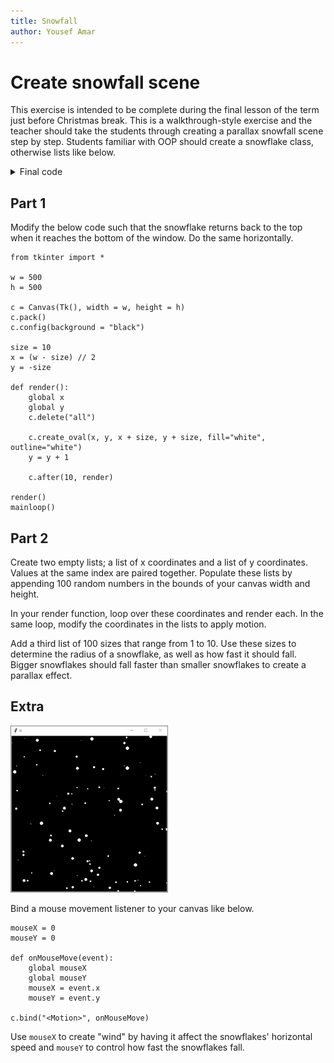 ```yaml
---
title: Snowfall
author: Yousef Amar
---
```


# Create snowfall scene

This exercise is intended to be complete during the final lesson of the term just before Christmas break. This is a walkthrough-style exercise and the teacher should take the students through creating a parallax snowfall scene step by step. Students familiar with OOP should create a snowflake class, otherwise lists like below.

<details><summary markdown="span">Final code
</summary>

```
from tkinter import *
import random

w = 500
h = 500

c = Canvas(Tk(), width = w, height = h)
c.pack()
c.config(background = "black")

xs    = []
ys    = []
sizes = []

for i in range(100):
    xs.append(random.randint(0, w))
    ys.append(random.randint(0, h))
    sizes.append(random.randint(1, 10))

mouseX = 0
mouseY = 0

def render():
    c.delete("all")
    for i in range(100):
        x = xs[i]
        y = ys[i]
        s = sizes[i]

        c.create_oval(x, y, x + s, y + s, fill="white", outline="white")

        ys[i] = ys[i] + (s / 10) * ((mouseY / h) + 1)
        xs[i] = xs[i] + ((mouseX / w) * 2) - 1
        if y > h:
            ys[i] = 0
        if x < 0:
            xs[i] = w
        elif x > w:
            xs[i] = 0
    c.after(10, render)

def onMouseMove(event):
    global mouseX
    global mouseY
    mouseX = event.x
    mouseY = event.y

c.bind("<Motion>", onMouseMove)

render()
mainloop()
```
</details>

## Part 1

Modify the below code such that the snowflake returns back to the top when it reaches the bottom of the window. Do the same horizontally.

```
from tkinter import *

w = 500
h = 500

c = Canvas(Tk(), width = w, height = h)
c.pack()
c.config(background = "black")

size = 10
x = (w - size) // 2
y = -size

def render():
    global x
    global y
    c.delete("all")

    c.create_oval(x, y, x + size, y + size, fill="white", outline="white")
    y = y + 1

    c.after(10, render)

render()
mainloop()
```

## Part 2

Create two empty lists; a list of x coordinates and a list of y coordinates. Values at the same index are paired together. Populate these lists by appending 100 random numbers in the bounds of your canvas width and height.

In your render function, loop over these coordinates and render each. In the same loop, modify the coordinates in the lists to apply motion.

Add a third list of 100 sizes that range from 1 to 10. Use these sizes to determine the radius of a snowflake, as well as how fast it should fall. Bigger snowflakes should fall faster than smaller snowflakes to create a parallax effect.

## Extra

<img src="img/snow-compressed.gif" alt="Snowfall scene demo" width="50%"/>

Bind a mouse movement listener to your canvas like below.

```
mouseX = 0
mouseY = 0

def onMouseMove(event):
    global mouseX
    global mouseY
    mouseX = event.x
    mouseY = event.y

c.bind("<Motion>", onMouseMove)
```

Use `mouseX` to create "wind" by having it affect the snowflakes' horizontal speed and `mouseY` to control how fast the snowflakes fall.
